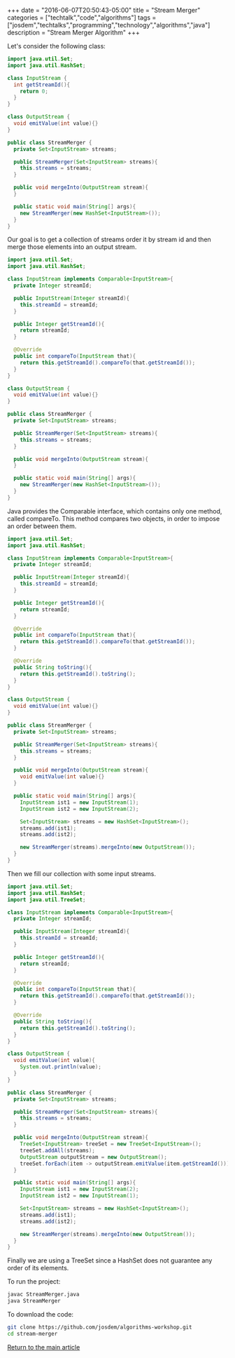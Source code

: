 +++
date = "2016-06-07T20:50:43-05:00"
title = "Stream Merger"
categories = ["techtalk","code","algorithms"]
tags = ["josdem","techtalks","programming","technology","algorithms","java"]
description = "Stream Merger Algorithm"
+++

Let's consider the following class:

```java
import java.util.Set;
import java.util.HashSet;

class InputStream {
  int getStreamId(){
    return 0;
  }
}

class OutputStream {
  void emitValue(int value){}
}

public class StreamMerger {
  private Set<InputStream> streams;

  public StreamMerger(Set<InputStream> streams){
    this.streams = streams;
  }

  public void mergeInto(OutputStream stream){
  }

  public static void main(String[] args){
    new StreamMerger(new HashSet<InputStream>());
  }
}
```

Our goal is to get a collection of streams order it by stream id and then merge those elements into an output stream.

```java
import java.util.Set;
import java.util.HashSet;

class InputStream implements Comparable<InputStream>{
  private Integer streamId;

  public InputStream(Integer streamId){
    this.streamId = streamId;
  }

  public Integer getStreamId(){
    return streamId;
  }

  @Override
  public int compareTo(InputStream that){
    return this.getStreamId().compareTo(that.getStreamId());
  }
}

class OutputStream {
  void emitValue(int value){}
}

public class StreamMerger {
  private Set<InputStream> streams;

  public StreamMerger(Set<InputStream> streams){
    this.streams = streams;
  }

  public void mergeInto(OutputStream stream){
  }

  public static void main(String[] args){
    new StreamMerger(new HashSet<InputStream>());
  }
}
```

Java provides the Comparable interface, which contains only one method, called compareTo. This method compares two objects, in order to impose an order between them.

```java
import java.util.Set;
import java.util.HashSet;

class InputStream implements Comparable<InputStream>{
  private Integer streamId;

  public InputStream(Integer streamId){
    this.streamId = streamId;
  }

  public Integer getStreamId(){
    return streamId;
  }

  @Override
  public int compareTo(InputStream that){
    return this.getStreamId().compareTo(that.getStreamId());
  }

  @Override
  public String toString(){
    return this.getStreamId().toString();
  }
}

class OutputStream {
  void emitValue(int value){}
}

public class StreamMerger {
  private Set<InputStream> streams;

  public StreamMerger(Set<InputStream> streams){
    this.streams = streams;
  }

  public void mergeInto(OutputStream stream){
    void emitValue(int value){}
  }

  public static void main(String[] args){
    InputStream ist1 = new InputStream(1);
    InputStream ist2 = new InputStream(2);

    Set<InputStream> streams = new HashSet<InputStream>();
    streams.add(ist1);
    streams.add(ist2);

    new StreamMerger(streams).mergeInto(new OutputStream());
  }
}
```

Then we fill our collection with some input streams.

```java
import java.util.Set;
import java.util.HashSet;
import java.util.TreeSet;

class InputStream implements Comparable<InputStream>{
  private Integer streamId;

  public InputStream(Integer streamId){
    this.streamId = streamId;
  }

  public Integer getStreamId(){
    return streamId;
  }

  @Override
  public int compareTo(InputStream that){
    return this.getStreamId().compareTo(that.getStreamId());
  }

  @Override
  public String toString(){
    return this.getStreamId().toString();
  }
}

class OutputStream {
  void emitValue(int value){
    System.out.println(value);
  }
}

public class StreamMerger {
  private Set<InputStream> streams;

  public StreamMerger(Set<InputStream> streams){
    this.streams = streams;
  }

  public void mergeInto(OutputStream stream){
    TreeSet<InputStream> treeSet = new TreeSet<InputStream>();
    treeSet.addAll(streams);
    OutputStream outputStream = new OutputStream();
    treeSet.forEach(item -> outputStream.emitValue(item.getStreamId()));
  }

  public static void main(String[] args){
    InputStream ist1 = new InputStream(2);
    InputStream ist2 = new InputStream(1);

    Set<InputStream> streams = new HashSet<InputStream>();
    streams.add(ist1);
    streams.add(ist2);

    new StreamMerger(streams).mergeInto(new OutputStream());
  }
}
```

Finally we are using a TreeSet since a HashSet does not guarantee any order of its elements.

To run the project:

```bash
javac StreamMerger.java
java StreamMerger
```

To download the code:

```bash
git clone https://github.com/josdem/algorithms-workshop.git
cd stream-merger
```


[Return to the main article](/techtalk/algorithms)
